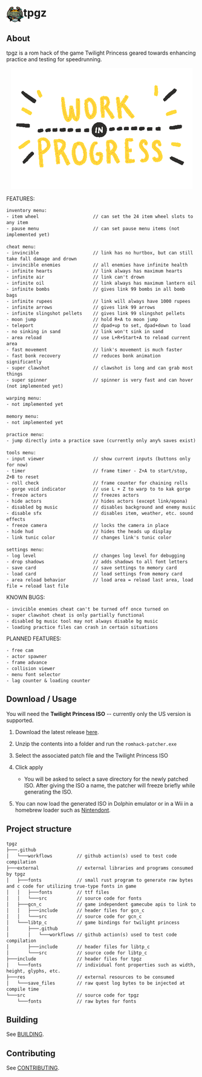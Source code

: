 # <img src="./res/icons/icon.jpg" height="42" width="45" align="top"/>tpgz</h1>

## About

tpgz is a rom hack of the game Twilight Princess geared towards enhancing practice and testing for speedrunning. 

<p align="center">
  <img src="./res/icons/giphy.gif?raw=true" />
</p>

FEATURES:

```
inventory menu:
- item wheel                    // can set the 24 item wheel slots to any item
- pause menu                    // can set pause menu items (not implemented yet)

cheat menu:
- invincible                    // link has no hurtbox, but can still take fall damage and drown
- invincible enemies            // all enemies have infinite health
- infinite hearts               // link always has maximum hearts
- infinite air                  // link can't drown
- infinite oil                  // link always has maximum lantern oil
- infinite bombs                // gives link 99 bombs in all bomb bags
- infinite rupees               // link will always have 1000 rupees
- infinite arrows               // gives link 99 arrows
- infinite slingshot pellets    // gives link 99 slingshot pellets
- moon jump                     // hold R+A to moon jump
- teleport                      // dpad+up to set, dpad+down to load 
- no sinking in sand            // link won't sink in sand
- area reload                   // use L+R+Start+A to reload current area
- fast movement                 // link's movement is much faster
- fast bonk recovery            // reduces bonk animation significantly
- super clawshot                // clawshot is long and can grab most things
- super spinner                 // spinner is very fast and can hover (not implemented yet)

warping menu:
- not implemented yet

memory menu:
- not implemented yet

practice menu:
- jump directly into a practice save (currently only any% saves exist)

tools menu:
- input viewer                  // show current inputs (buttons only for now)
- timer                         // frame timer - Z+A to start/stop, Z+B to reset
- roll check                    // frame counter for chaining rolls
- gorge void indicator          // use L + Z to warp to to kak gorge
- freeze actors                 // freezes actors
- hide actors                   // hides actors (except link/epona)
- disabled bg music             // disables background and enemy music
- disable sfx                   // disables item, weather, etc. sound effects
- freeze camera                 // locks the camera in place
- hide hud                      // hides the heads up display
- link tunic color              // changes link's tunic color

settings menu:
- log level                     // changes log level for debugging
- drop shadows                  // adds shadows to all font letters
- save card                     // save settings to memory card
- load card                     // load settings from memory card
- area reload behavior          // load area = reload last area, load file = reload last file
```

KNOWN BUGS:

```
- invicible enemies cheat can't be turned off once turned on
- super clawshot cheat is only partially functional
- disabled bg music tool may not always disable bg music
- loading practice files can crash in certain situations
```


PLANNED FEATURES:

```
- free cam
- actor spawner
- frame advance
- collision viewer
- menu font selector
- lag counter & loading counter
```

## Download / Usage

You will need the **Twilight Princess ISO** -- currently only the US version is supported.

1. Download the latest release [here](https://github.com/hallcristobal/tpgz/releases).

2. Unzip the contents into a folder and run the `romhack-patcher.exe`

3. Select the associated patch file and the Twilight Princess ISO

4. Click apply

    * You will be asked to select a save directory for the newly patched ISO. After giving the ISO a name, the patcher will freeze briefly while generating the ISO.

5. You can now load the generated ISO in Dolphin emulator or in a Wii in a homebrew loader such as [Nintendont](https://github.com/FIX94/Nintendont).

## Project structure
```
tpgz
├───.github
│   └───workflows         // github action(s) used to test code compilation
├───external              // external libraries and programs consumed by tpgz
│   ├───fonts             // small rust program to generate raw bytes and c code for utilizing true-type fonts in game
│   │   ├───fonts         // ttf files
│   │   └───src           // source code for fonts
│   ├───gcn_c             // game independent gamecube apis to link to
│   │   ├───include       // header files for gcn_c
│   │   └───src           // source code for gcn_c
│   └───libtp_c           // game bindings for twilight princess
│       ├───.github
│       │   └───workflows // github action(s) used to test code compilation
│       ├───include       // header files for libtp_c
│       └───src           // source code for libtp_c
├───include               // header files for tpgz
│   └───fonts             // individual font properties such as width, height, glyphs, etc.
├───res                   // external resources to be consumed
│   └───save_files        // raw quest log bytes to be injected at compile time
└───src                   // source code for tpgz
    └───fonts             // raw bytes for fonts
```

## Building
See [BUILDING](./BUILDING.md).

## Contributing
See [CONTRIBUTING](./CONTRIBUTING.md).